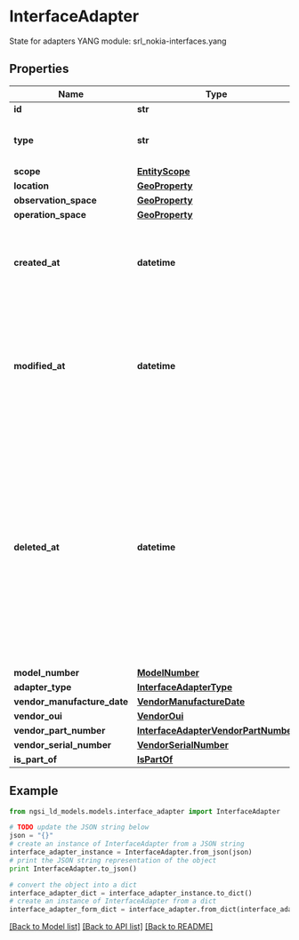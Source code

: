 # InterfaceAdapter

State for adapters  YANG module: srl_nokia-interfaces.yang 

## Properties

Name | Type | Description | Notes
------------ | ------------- | ------------- | -------------
**id** | **str** | Entity id.  | [optional] 
**type** | **str** | NGSI-LD Entity identifier. It has to be InterfaceAdapter. | [default to 'InterfaceAdapter']
**scope** | [**EntityScope**](EntityScope.md) |  | [optional] 
**location** | [**GeoProperty**](GeoProperty.md) |  | [optional] 
**observation_space** | [**GeoProperty**](GeoProperty.md) |  | [optional] 
**operation_space** | [**GeoProperty**](GeoProperty.md) |  | [optional] 
**created_at** | **datetime** | Is defined as the temporal Property at which the Entity, Property or Relationship was entered into an NGSI-LD system.  | [optional] [readonly] 
**modified_at** | **datetime** | Is defined as the temporal Property at which the Entity, Property or Relationship was last modified in an NGSI-LD system, e.g. in order to correct a previously entered incorrect value.  | [optional] [readonly] 
**deleted_at** | **datetime** | Is defined as the temporal Property at which the Entity, Property or Relationship was deleted from an NGSI-LD system.  Entity deletion timestamp. See clause 4.8 It is only used in notifications reporting deletions and in the Temporal Representation of Entities (clause 4.5.6), Properties (clause 4.5.7), Relationships (clause 4.5.8) and LanguageProperties (clause 5.2.32).  | [optional] [readonly] 
**model_number** | [**ModelNumber**](ModelNumber.md) |  | [optional] 
**adapter_type** | [**InterfaceAdapterType**](InterfaceAdapterType.md) |  | [optional] 
**vendor_manufacture_date** | [**VendorManufactureDate**](VendorManufactureDate.md) |  | [optional] 
**vendor_oui** | [**VendorOui**](VendorOui.md) |  | [optional] 
**vendor_part_number** | [**InterfaceAdapterVendorPartNumber**](InterfaceAdapterVendorPartNumber.md) |  | [optional] 
**vendor_serial_number** | [**VendorSerialNumber**](VendorSerialNumber.md) |  | [optional] 
**is_part_of** | [**IsPartOf**](IsPartOf.md) |  | 

## Example

```python
from ngsi_ld_models.models.interface_adapter import InterfaceAdapter

# TODO update the JSON string below
json = "{}"
# create an instance of InterfaceAdapter from a JSON string
interface_adapter_instance = InterfaceAdapter.from_json(json)
# print the JSON string representation of the object
print InterfaceAdapter.to_json()

# convert the object into a dict
interface_adapter_dict = interface_adapter_instance.to_dict()
# create an instance of InterfaceAdapter from a dict
interface_adapter_form_dict = interface_adapter.from_dict(interface_adapter_dict)
```
[[Back to Model list]](../README.md#documentation-for-models) [[Back to API list]](../README.md#documentation-for-api-endpoints) [[Back to README]](../README.md)



